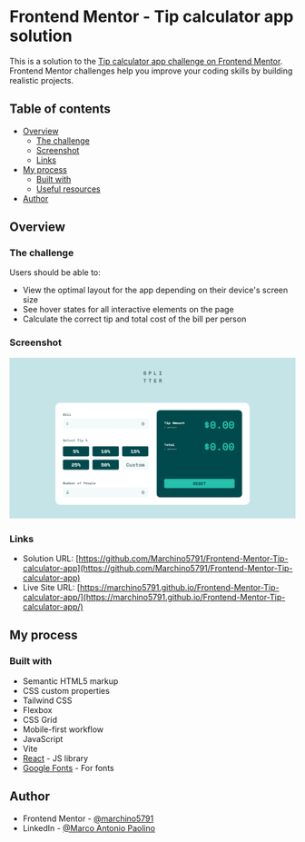 # Frontend Mentor - Tip calculator app solution

This is a solution to the [Tip calculator app challenge on Frontend Mentor](https://www.frontendmentor.io/challenges/tip-calculator-app-ugJNGbJUX). Frontend Mentor challenges help you improve your coding skills by building realistic projects.

## Table of contents

- [Overview](#overview)
  - [The challenge](#the-challenge)
  - [Screenshot](#screenshot)
  - [Links](#links)
- [My process](#my-process)
  - [Built with](#built-with)
  - [Useful resources](#useful-resources)
- [Author](#author)

## Overview

### The challenge

Users should be able to:

- View the optimal layout for the app depending on their device's screen size
- See hover states for all interactive elements on the page
- Calculate the correct tip and total cost of the bill per person

### Screenshot

![Tip calculator screenshot](https://github.com/Marchino5791/Frontend-Mentor-Tip-calculator-app/blob/main/Screenshot%202023-04-23%2019.21.34.png)

### Links

- Solution URL: [https://github.com/Marchino5791/Frontend-Mentor-Tip-calculator-app](https://github.com/Marchino5791/Frontend-Mentor-Tip-calculator-app)
- Live Site URL: [https://marchino5791.github.io/Frontend-Mentor-Tip-calculator-app/](https://marchino5791.github.io/Frontend-Mentor-Tip-calculator-app/)

## My process

### Built with

- Semantic HTML5 markup
- CSS custom properties
- Tailwind CSS
- Flexbox
- CSS Grid
- Mobile-first workflow
- JavaScript
- Vite
- [React](https://reactjs.org/) - JS library
- [Google Fonts](https://fonts.google.com/) - For fonts

## Author

- Frontend Mentor - [@marchino5791](https://www.frontendmentor.io/profile/marchino5791)
- LinkedIn - [@Marco Antonio Paolino](https://www.linkedin.com/in/marco-paolino/)

